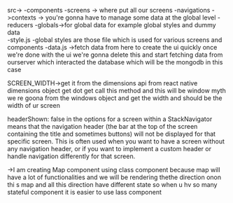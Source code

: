src->
-components
-screens -> where put all our screens
-navigations 
->contexts -> you're gonna have to manage some data at the global level 
-reducers
-globals->for global data for example global styles and dummy data  
  -style.js -global styles are those  file which is used for various screens and components
  -data.js ->fetch data from here to create the ui quickly once we're done with the ui we're gonna delete this and start fetching data from ourserver which interacted the database which will be the mongodb in this case 


  SCREEN_WIDTH->get it from the dimensions api from react native dimensions object get dot get call this method and this will be window myth  we re goona from the windows object  and get the width and should be the width of ur screen


 headerShown: false in the options for a screen within a StackNavigator means that the navigation header (the bar at the top of the screen containing the title and sometimes buttons) will not be displayed for that specific screen. This is often used when you want to have a screen without any navigation header, or if you want to implement a custom header or handle navigation differently for that screen.


 ->I am creating Map component using class component because map will have a lot of functionalities and we will be rendering thethe direction onon thi s map and all this direction have different state so when  u hv so many stateful component it is easier to use lass component 